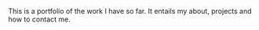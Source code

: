 This is a portfolio of the work I have so far.
It entails my about, projects and how to contact me.
